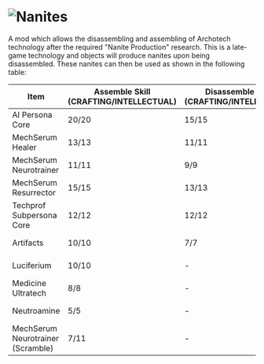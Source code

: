 ![Nanites](https://i.imgur.com/mqmV1Ub.png)  
========
A mod which allows the disassembling and assembling of Archotech technology after the required "Nanite Production" research. This is a late-game technology and objects will produce nanites upon being disassembled. These nanites can then be used as shown in the following table:

| Item | Assemble Skill (CRAFTING/INTELLECTUAL)| Disassemble Skill (CRAFTING/INTELLECTUAL) | Tech Required |
| ------------- | ------------- | ------------- | ------------- |
| AI Persona Core  | 20/20  | 15/15  | Nanite Production |
| MechSerum Healer  | 13/13  | 11/11  | Nanite Production  |
| MechSerum Neurotrainer  | 11/11  | 9/9  | Nanite Production  |
| MechSerum Resurrector  | 15/15  | 13/13  | Nanite Production  |
| Techprof Subpersona Core  | 12/12  | 12/12  | Nanite Production  |
| Artifacts  | 10/10  | 7/7  | Nanite Production  |
| Luciferium  | 10/10  | -  | Nanite Production  |
| Medicine Ultratech  | 8/8  | -  | Nanite Production  |
| Neutroamine  | 5/5  | -  | Medicine Production  |
| MechSerum Neurotrainer (Scramble) | 7/11  | -  | Nanite Production  |
